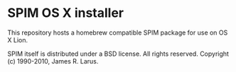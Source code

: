 # SPIM OS X installer
This repository hosts a homebrew compatible SPIM package for use on OS X Lion.

SPIM itself is distributed under a BSD license. All rights reserved. Copyright (c) 1990-2010, James R. Larus.
